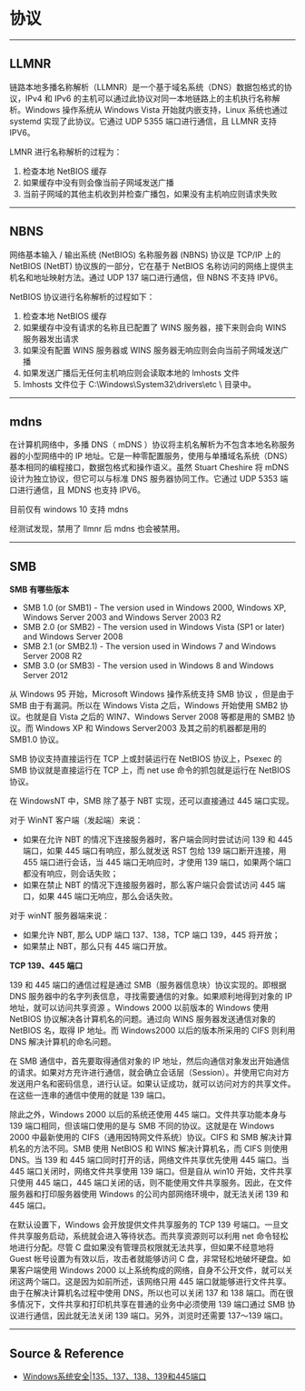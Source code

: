 # 协议

---

## LLMNR

链路本地多播名称解析（LLMNR）是一个基于域名系统（DNS）数据包格式的协议，IPv4 和 IPv6 的主机可以通过此协议对同一本地链路上的主机执行名称解析。Windows 操作系统从 Windows Vista 开始就内嵌支持，Linux 系统也通过 systemd 实现了此协议。它通过 UDP 5355 端口进行通信，且 LLMNR 支持 IPV6。

LMNR 进行名称解析的过程为：
1. 检查本地 NetBIOS 缓存
2. 如果缓存中没有则会像当前子网域发送广播
3. 当前子网域的其他主机收到并检查广播包，如果没有主机响应则请求失败

---

## NBNS

网络基本输入 / 输出系统 (NetBIOS) 名称服务器 (NBNS) 协议是 TCP/IP 上的 NetBIOS (NetBT) 协议族的一部分，它在基于 NetBIOS 名称访问的网络上提供主机名和地址映射方法。通过 UDP 137 端口进行通信，但 NBNS 不支持 IPV6。

NetBIOS 协议进行名称解析的过程如下：
1. 检查本地 NetBIOS 缓存
2. 如果缓存中没有请求的名称且已配置了 WINS 服务器，接下来则会向 WINS 服务器发出请求
3. 如果没有配置 WINS 服务器或 WINS 服务器无响应则会向当前子网域发送广播
4. 如果发送广播后无任何主机响应则会读取本地的 lmhosts 文件
5. lmhosts 文件位于 C:\Windows\System32\drivers\etc \ 目录中。

---

## mdns

在计算机网络中，多播 DNS（ mDNS ）协议将主机名解析为不包含本地名称服务器的小型网络中的 IP 地址。它是一种零配置服务，使用与单播域名系统（DNS）基本相同的编程接口，数据包格式和操作语义。虽然 Stuart Cheshire 将 mDNS 设计为独立协议，但它可以与标准 DNS 服务器协同工作。它通过 UDP 5353 端口进行通信，且 MDNS 也支持 IPV6。

目前仅有 windows 10 支持 mdns

经测试发现，禁用了 llmnr 后 mdns 也会被禁用。

---

## SMB

**SMB 有哪些版本**
- SMB 1.0 (or SMB1) - The version used in Windows 2000, Windows XP, Windows Server 2003 and Windows Server 2003 R2
- SMB 2.0 (or SMB2) - The version used in Windows Vista (SP1 or later) and Windows Server 2008
- SMB 2.1 (or SMB2.1) - The version used in Windows 7 and Windows Server 2008 R2
- SMB 3.0 (or SMB3) - The version used in Windows 8 and Windows Server 2012

从 Windows 95 开始，Microsoft Windows 操作系统支持 SMB 协议 ，但是由于 SMB 由于有漏洞。所以在 Windows Vista 之后，Windows 开始使用 SMB2 协议。也就是自 Vista 之后的 WIN7、Windows Server 2008 等都是用的 SMB2 协议。而 Windows XP 和 Windows Server2003 及其之前的机器都是用的 SMB1.0 协议。

SMB 协议支持直接运行在 TCP 上或封装运行在 NetBIOS 协议上，Psexec 的 SMB 协议就是直接运行在 TCP 上，而 net use 命令的抓包就是运行在 NetBIOS 协议。

在 WindowsNT 中，SMB 除了基于 NBT 实现，还可以直接通过 445 端口实现。

对于 WinNT 客户端（发起端）来说：
- 如果在允许 NBT 的情况下连接服务器时，客户端会同时尝试访问 139 和 445 端口，如果 445 端口有响应，那么就发送 RST 包给 139 端口断开连接，用 455 端口进行会话，当 445 端口无响应时，才使用 139 端口，如果两个端口都没有响应，则会话失败；
- 如果在禁止 NBT 的情况下连接服务器时，那么客户端只会尝试访问 445 端口，如果 445 端口无响应，那么会话失败。

对于 winNT 服务器端来说：
- 如果允许 NBT, 那么 UDP 端口 137、138，TCP 端口 139，445 将开放；
- 如果禁止 NBT，那么只有 445 端口开放。

**TCP 139、445 端口**

139 和 445 端口的通信过程是通过 SMB（服务器信息块）协议实现的。即根据 DNS 服务器中的名字列表信息，寻找需要通信的对象。如果顺利地得到对象的 IP 地址，就可以访问共享资源 。Windows 2000 以前版本的 Windows 使用 NetBIOS 协议解决各计算机名的问题。通过向 WINS 服务器发送通信对象的 NetBIOS 名，取得 IP 地址。而 Windows2000 以后的版本所采用的 CIFS 则利用 DNS 解决计算机的命名问题。

在 SMB 通信中，首先要取得通信对象的 IP 地址，然后向通信对象发出开始通信的请求。如果对方充许进行通信，就会确立会话层（Session）。并使用它向对方发送用户名和密码信息，进行认证。如果认证成功，就可以访问对方的共享文件。在这些一连串的通信中使用的就是 139 端口。

除此之外，Windows 2000 以后的系统还使用 445 端口。文件共享功能本身与 139 端口相同，但该端口使用的是与 SMB 不同的协议。这就是在 Windows 2000 中最新使用的 CIFS（通用因特网文件系统）协议。CIFS 和 SMB 解决计算机名的方法不同。SMB 使用 NetBIOS 和 WINS 解决计算机名，而 CIFS 则使用 DNS。当 139 和 445 端口同时打开的话，网络文件共享优先使用 445 端口。当 445 端口关闭时，网络文件共享使用 139 端口。但是自从 win10 开始，文件共享只使用 445 端口，445 端口关闭的话，则不能使用文件共享服务。因此，在文件服务器和打印服务器使用 Windows 的公司内部网络环境中，就无法关闭 139 和 445 端口。

在默认设置下，Windows 会开放提供文件共享服务的 TCP 139 号端口。一旦文件共享服务启动，系统就会进入等待状态。而共享资源则可以利用 net 命令轻松地进行分配。尽管 C 盘如果没有管理员权限就无法共享，但如果不经意地将 Guest 帐号设置为有效以后，攻击者就能够访问 C 盘，非常轻松地破坏硬盘。如果客户端使用 Windows 2000 以上系统构成的网络，自身不公开文件，就可以关闭这两个端口。这是因为如前所述，该网络只用 445 端口就能够进行文件共享。由于在解决计算机名过程中使用 DNS，所以也可以关闭 137 和 138 端口。而在很多情况下，文件共享和打印机共享在普通的业务中必须使用 139 端口通过 SMB 协议进行通信，因此就无法关闭 139 端口。另外，浏览时还需要 137～139 端口。

---

## Source & Reference

- [Windows系统安全|135、137、138、139和445端口](https://mp.weixin.qq.com/s/UlNnDh2fqBZXwtEinCEnQA)
